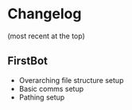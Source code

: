 # Changelog
(most recent at the top)

## FirstBot
* Overarching file structure setup
* Basic comms setup
* Pathing setup